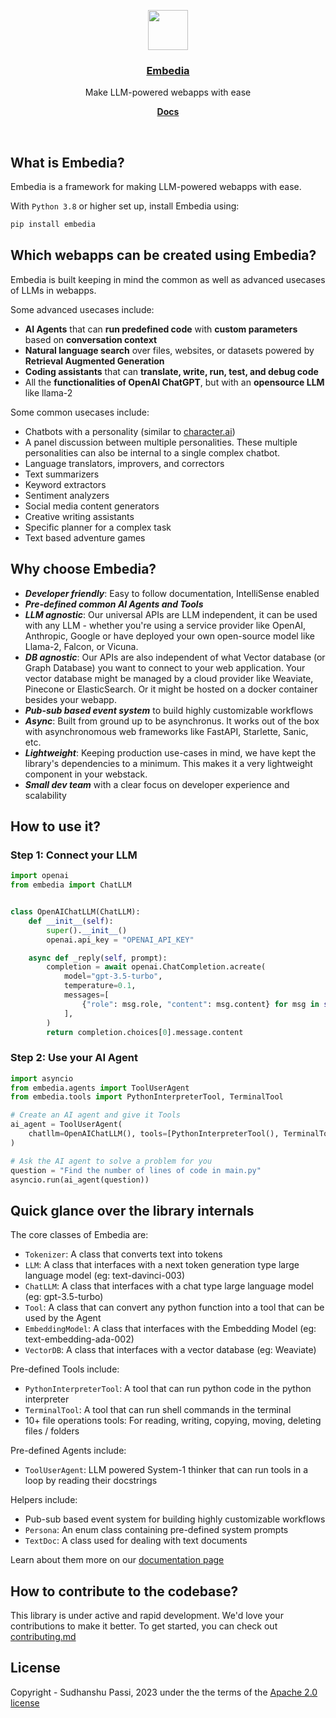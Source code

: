 <p align="center">
  <a href="https://embedia.ai">
    <img src="https://embedia-website-kohl.vercel.app/logo.png" height="64">
    <h3 align="center">Embedia</h3>
  </a>
</p>

<p align="center">
  Make LLM-powered webapps with ease
</p>

<p align="center">
  <a href="https://embedia-ai.vercel.app/docs"><strong>Docs</strong></a>
</p>
<br/>

## What is Embedia?

Embedia is a framework for making LLM-powered webapps with ease.

With `Python 3.8` or higher set up, install Embedia using:

```bash
pip install embedia
```

## Which webapps can be created using Embedia?

Embedia is built keeping in mind the common as well as advanced usecases of LLMs
in webapps.

Some advanced usecases include:

- **AI Agents** that can **run predefined code** with **custom parameters**
  based on **conversation context**
- **Natural language search** over files, websites, or datasets powered by
  **Retrieval Augmented Generation**
- **Coding assistants** that can **translate, write, run, test, and debug code**
- All the **functionalities of OpenAI ChatGPT**, but with an **opensource LLM**
  like llama-2

Some common usecases include:

- Chatbots with a personality (similar to
  [character.ai](https://beta.character.ai/))
- A panel discussion between multiple personalities. These multiple
  personalities can also be internal to a single complex chatbot.
- Language translators, improvers, and correctors
- Text summarizers
- Keyword extractors
- Sentiment analyzers
- Social media content generators
- Creative writing assistants
- Specific planner for a complex task
- Text based adventure games

## Why choose Embedia?

- _**Developer friendly**_: Easy to follow documentation, IntelliSense enabled
- _**Pre-defined common AI Agents and Tools**_
- _**LLM agnostic**_: Our universal APIs are LLM independent, it can be used
  with any LLM - whether you're using a service provider like OpenAI, Anthropic,
  Google or have deployed your own open-source model like Llama-2, Falcon, or
  Vicuna.
- _**DB agnostic**_: Our APIs are also independent of what Vector database (or
  Graph Database) you want to connect to your web application. Your vector
  database might be managed by a cloud provider like Weaviate, Pinecone or
  ElasticSearch. Or it might be hosted on a docker container besides your
  webapp.
- _**Pub-sub based event system**_ to build highly customizable workflows
- _**Async**_: Built from ground up to be asynchronus. It works out of the box
  with asynchronomous web frameworks like FastAPI, Starlette, Sanic, etc.
- _**Lightweight**_: Keeping production use-cases in mind, we have kept the
  library's dependencies to a minimum. This makes it a very lightweight
  component in your webstack.
- _**Small dev team**_ with a clear focus on developer experience and
  scalability

## How to use it?

### Step 1: Connect your LLM

```python
import openai
from embedia import ChatLLM


class OpenAIChatLLM(ChatLLM):
    def __init__(self):
        super().__init__()
        openai.api_key = "OPENAI_API_KEY"

    async def _reply(self, prompt):
        completion = await openai.ChatCompletion.acreate(
            model="gpt-3.5-turbo",
            temperature=0.1,
            messages=[
                {"role": msg.role, "content": msg.content} for msg in self.chat_history
            ],
        )
        return completion.choices[0].message.content
```

### Step 2: Use your AI Agent

```python
import asyncio
from embedia.agents import ToolUserAgent
from embedia.tools import PythonInterpreterTool, TerminalTool

# Create an AI agent and give it Tools
ai_agent = ToolUserAgent(
    chatllm=OpenAIChatLLM(), tools=[PythonInterpreterTool(), TerminalTool()]
)

# Ask the AI agent to solve a problem for you
question = "Find the number of lines of code in main.py"
asyncio.run(ai_agent(question))
```

## Quick glance over the library internals

The core classes of Embedia are:

- `Tokenizer`: A class that converts text into tokens
- `LLM`: A class that interfaces with a next token generation type large language model (eg: text-davinci-003)
- `ChatLLM`: A class that interfaces with a chat type large language model (eg: gpt-3.5-turbo)
- `Tool`: A class that can convert any python function into a tool that can be used by the Agent
- `EmbeddingModel`: A class that interfaces with the Embedding Model (eg: text-embedding-ada-002)
- `VectorDB`: A class that interfaces with a vector database (eg: Weaviate)

Pre-defined Tools include:

- `PythonInterpreterTool`: A tool that can run python code in the python interpreter
- `TerminalTool`: A tool that can run shell commands in the terminal
- 10+ file operations tools: For reading, writing, copying, moving, deleting files / folders

Pre-defined Agents include:

- `ToolUserAgent`: LLM powered System-1 thinker that can run tools in a loop by reading their docstrings

Helpers include:

- Pub-sub based event system for building highly customizable workflows
- `Persona`: An enum class containing pre-defined system prompts
- `TextDoc`: A class used for dealing with text documents

Learn about them more on our [documentation page](https://embedia-ai.vercel.app/docs)

## How to contribute to the codebase?

This library is under active and rapid development. We'd love your contributions to make it better. To get started, you can check out [contributing.md](./CONTRIBUTING.md)

## License

Copyright - Sudhanshu Passi, 2023 under the the terms of the [Apache 2.0 license](./LICENSE)
